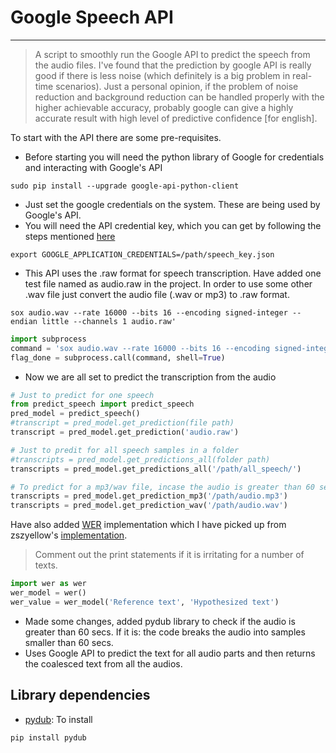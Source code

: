 # Google Speech API
---------------------------------------------

> A script to smoothly run the Google API to predict the speech from the audio files. I've found that the prediction by google API is really good if there is less noise (which definitely is a big problem in real-time scenarios). 
> Just a personal opinion, if the problem of noise reduction and background reduction can be handled properly with the higher achievable accuracy, probably google can give a highly accurate result with high level of predictive confidence [for english].

To start with the API there are some pre-requisites.
- Before starting you will need the python library of Google for credentials and interacting with Google's API
```shell
sudo pip install --upgrade google-api-python-client
```
- Just set the google credentials on the system. These are being used by Google's API.
- You will need the API credential key, which you can get by following the steps mentioned [here](https://cloud.google.com/speech/docs/getting-started)
```shell
export GOOGLE_APPLICATION_CREDENTIALS=/path/speech_key.json
```
- This API uses the .raw format for speech transcription. Have added one test file named as audio.raw in the project. In order to use some other .wav file just convert the audio file (.wav or mp3) to .raw format.
```shell
sox audio.wav --rate 16000 --bits 16 --encoding signed-integer --endian little --channels 1 audio.raw'
```
```python
import subprocess
command = 'sox audio.wav --rate 16000 --bits 16 --encoding signed-integer --endian little --channels 1 audio.raw'
flag_done = subprocess.call(command, shell=True)
```
- Now we are all set to predict the transcription from the audio
```python
# Just to predict for one speech
from predict_speech import predict_speech
pred_model = predict_speech()
#transcript = pred_model.get_prediction(file path)
transcript = pred_model.get_prediction('audio.raw')

# Just to predit for all speech samples in a folder
#transcripts = pred_model.get_predictions_all(folder path)
transcripts = pred_model.get_predictions_all('/path/all_speech/')

# To predict for a mp3/wav file, incase the audio is greater than 60 secs- it breaks it into smaller chunks and converts them into raw file format
transcripts = pred_model.get_prediction_mp3('/path/audio.mp3')
transcripts = pred_model.get_prediction_wav('/path/audio.wav')
```
Have also added [WER](https://en.wikipedia.org/wiki/Word_error_rate) implementation which I have picked up from zszyellow's [implementation](https://github.com/zszyellow/WER-in-python).

> Comment out the print statements if it is irritating for a number of texts.

```python 
import wer as wer
wer_model = wer()
wer_value = wer_model('Reference text', 'Hypothesized text')
```

- Made some changes, added pydub library to check if the audio is greater than 60 secs. If it is: the code breaks the audio into samples smaller than 60 secs. 
- Uses Google API to predict the text for all audio parts and then returns the coalesced text from all the audios.

## Library dependencies
- [pydub](https://github.com/jiaaro/pydub): To install
```shell
pip install pydub
```